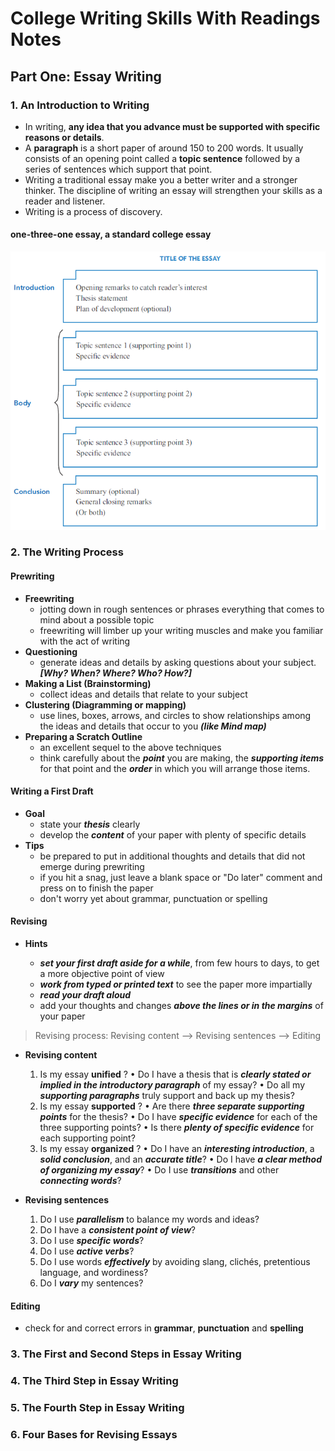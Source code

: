 # College Writing Skills With Readings Notes

## Part One: Essay Writing

### 1. An Introduction to Writing

- In writing, **any idea that you advance must be supported with specific reasons or details**.
- A **paragraph** is a short paper of around 150 to 200 words. It usually consists of an opening point called a **topic sentence** followed by a series of sentences which support that point.
- Writing a traditional essay make you a better writer and a stronger thinker. The discipline of writing an essay will strengthen your skills as a reader and listener.
- Writing is a process of discovery.

#### one-three-one essay, a standard college essay

![Diagram of an Essay](./imgs/diagram-of-an-essay.png)

### 2. The Writing Process

#### Prewriting

- **Freewriting**
  - jotting down in rough sentences or phrases everything that comes to mind about a possible topic
  - freewriting will limber up your writing muscles and make you familiar with the act of writing
- **Questioning**
  - generate ideas and details by asking questions about your subject. ***[Why? When? Where? Who? How?]***
- **Making a List (Brainstorming)**
  - collect ideas and details that relate to your subject
- **Clustering (Diagramming or mapping)**
  - use lines, boxes, arrows, and circles to show relationships among the ideas and details that occur to you ***(like Mind map)***
- **Preparing a Scratch Outline**
  - an excellent sequel to the above techniques
  - think carefully about the ***point*** you are making, the ***supporting items*** for that point and the ***order*** in which you will arrange those items.

#### Writing a First Draft

- **Goal**
  - state your ***thesis*** clearly
  - develop the ***content*** of your paper with plenty of specific details
- **Tips**
  - be prepared to put in additional thoughts and details that did not emerge during prewriting
  - if you hit a snag, just leave a blank space or "Do later" comment and press on to finish the paper
  - don't worry yet about grammar, punctuation or spelling

#### Revising

- **Hints**

  - ***set your first draft aside for a while***, from few hours to days, to get a more objective point of view
  - ***work from typed or printed text*** to see the paper more impartially
  - ***read your draft aloud***
  - add your thoughts and changes ***above the lines or in the margins*** of your paper

>  Revising process: Revising content --> Revising sentences --> Editing

- **Revising content**
  1. Is my essay **unified** ?
  • Do I have a thesis that is ***clearly stated or implied in the introductory paragraph*** of my essay?
  • Do all my ***supporting paragraphs*** truly support and back up my thesis?
  2. Is my essay **supported** ?
  • Are there ***three separate supporting points*** for the thesis?
  • Do I have ***specific evidence*** for each of the three supporting points?
  • Is there ***plenty of specific evidence*** for each supporting point?
  3. Is my essay **organized** ?
  • Do I have an ***interesting introduction***, a ***solid conclusion***, and an ***accurate title***?
  • Do I have ***a clear method of organizing my essay***?
  • Do I use ***transitions*** and other ***connecting words***?
  
- **Revising sentences**

  1. Do I use ***parallelism*** to balance my words and ideas?
  2. Do I have a ***consistent point of view***?
  3. Do I use ***specific words***?
  4. Do I use ***active verbs***?
  5. Do I use words ***effectively*** by avoiding slang, clichés, pretentious language, and wordiness?
  6. Do I ***vary*** my sentences?

#### Editing

- check for and correct errors in **grammar**, **punctuation** and **spelling**

### 3. The First and Second Steps in Essay Writing

### 4. The Third Step in Essay Writing

### 5. The Fourth Step in Essay Writing

### 6. Four Bases for Revising Essays







